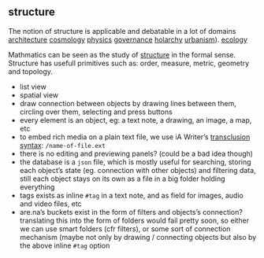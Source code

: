 ## structure
The notion of structure is applicable and debatable in a lot of domains
[architecture](https://www.archdaily.com/610531/frei-otto-and-the-importance-of-experimentation-in-architecture) [cosmology](https://en.wikipedia.org/wiki/List_of_largest_cosmic_structures)
[physics](https://leanderherzog.ch/higgsboson/)
[governance](http://www.jofreeman.com/joreen/tyranny.htm)
[holarchy](https://en.wikipedia.org/wiki/Holarchy)
[urbanism](http://en.bp.ntu.edu.tw/wp-content/uploads/2011/12/06-Alexander-A-city-is-not-a-tree.pdf)).
[ecology]()

Mathmatics can be seen as the study of [structure](https://en.wikipedia.org/wiki/Mathematical_structure) in the formal sense.
Structure has usefull primitives such as: order, measure, metric, geometry and topology.

- list view
- spatial view
 - draw connection between objects by drawing lines between them, circling over them, selecting and press buttons
- every element is an object, eg: a text note, a drawing, an image, a map, etc
- to embed rich media on a plain text file, we use iA Writer’s [transclusion syntax](https://github.com/iainc/Markdown-Content-Blocks): `/name-of-file.ext`
- there is no editing and previewing panels? (could be a bad idea though)
- the database is a `json` file, which is mostly useful for searching, storing each object’s state (eg. connection with other objects) and filtering data, still each object stays on its own as a file in a big folder holding everything
- tags exists as inline `#tag` in a text note, and as field for images, audio and video files, etc
- are.na’s buckets exist in the form of filters and objects’s connection? translating this into the form of folders would fail pretty soon, so either we can use smart folders (cfr filters), or some sort of connection mechanism (maybe not only by drawing / connecting objects but also by the above inline `#tag` option
